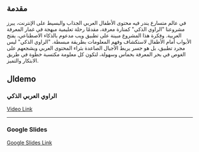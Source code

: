 

## مقدمة

في عالم متسارع يندر فيه محتوى الأطفال العربي الجذاب والبسيط على الإنترنت، يبرز مشروعنا
"الراوي الذكي" كمنارة معرفة، مقدمًا رحلة تعليمية مبهجة في غمار المعرفة العربية. وفكرة هذا المشروع مبينة على تطبيق ويب مدعوم بالذكاء الاصطناعي، يفتح الأبواب أمام الأطفال لاستكشاف وفهم المعلومات بطريقة مبسطة. 
 "الراوي الذكي" ليس مجرد تطبيق، بل هو جسر يربط الأجيال الصاعدة بثراء المحتوى العربي ويشجعهم على الغوص في بحر المعرفة بحماس وسهولة، لتكون كل معلومة مكتسبة خطوة في طريق الابتكار والتميز.

## الdemo

### الراوي العربي الذكي

[Video Link](https://youtu.be/6pLpqUiHHUA?si=10wypqCbuWVK4Jba)

---

### Google Slides

[Google Slides Link](https://docs.google.com/presentation/d/1vQiQF8V8xI-EElTYUV0rUO_UUoOMMXCrwihfr-KMvIU/edit?usp=sharing)

